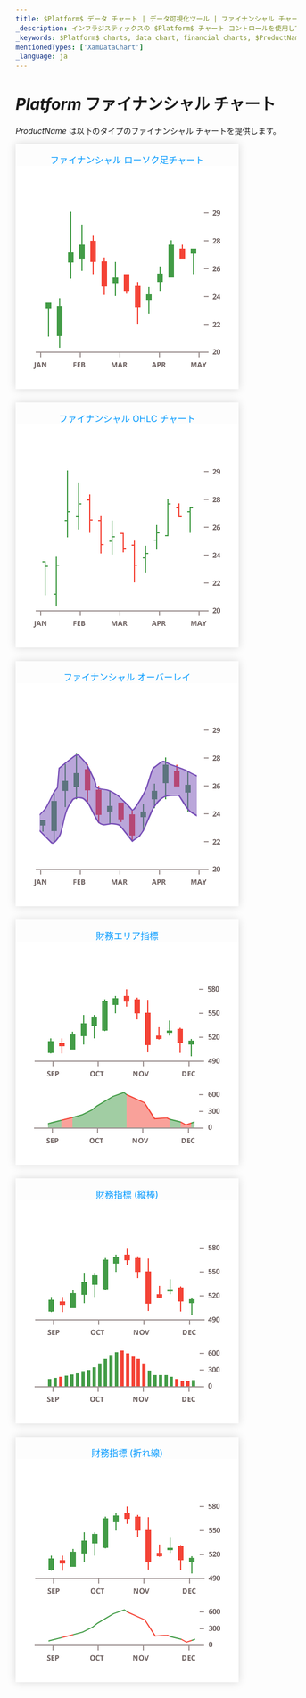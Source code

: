 ```yaml
---
title: $Platform$ データ チャート | データ可視化ツール | ファイナンシャル チャート | データ バインディング | インフラジスティックス
_description: インフラジスティックスの $Platform$ チャート コントロールを使用して、OHLC や ローソク足などのファイナンシャル チャートを作成します。$ProductName$ グラフ タイプについて説明します。
_keywords: $Platform$ charts, data chart, financial charts, $ProductName$, Infragistics, $Platform$ チャート, データ チャート, ファイナンシャル チャート, インフラジスティックス
mentionedTypes: ['XamDataChart']
_language: ja
---
```

# $Platform$ ファイナンシャル チャート

$ProductName$ は以下のタイプのファイナンシャル チャートを提供します。

<section class="feature__container">
    <style>
        .linkContent,
        .linkContent:hover {
            display: flex;
            flex-flow: column;
            align-items: center;
            box-shadow: none;
        }
        .link {
            display: inline-block;
            font-size: 1.0rem;
            color: #0099ff;
            cursor: pointer;
            padding-top: 1.0rem;
            margin-right: 1.0rem;
            margin-bottom: 1.5rem;
            box-shadow: 0 0 15px rgba(0,0,0,.15);
        }
        .link:hover {
            box-shadow: 0 0 15px rgba(0,0,0,.25);
        }
        .img {
            width: 250px;
            height: 250px;
            box-shadow: none;
        }
    </style>
    <body>
        <div class="link" href="data-chart-type-financial-candlestick-series.md">
            <div class="linkContent">
                <div>ファイナンシャル ローソク足チャート</div>
                <img class="responsive-img" src="../images/charts/data-chart-type-financial-candlestick-series.png">
            </div>
        </div>
        <div class="link" href="data-chart-type-financial-ohlc-series.md">
            <div class="linkContent">
                <div>ファイナンシャル OHLC チャート</div>
                <img class="responsive-img" src="../images/charts/data-chart-type-financial-ohlc-series.png">
            </div>
        </div>
        <div class="link" href="data-chart-type-financial-overlays.md">
            <div class="linkContent">
                <div>ファイナンシャル オーバーレイ</div>
                <img class="responsive-img" src="../images/charts/data-chart-type-financial-overlays.png">
            </div>
        </div>
        <div class="link" href="data-chart-type-financial-area-indicators.md">
            <div class="linkContent">
                <div>財務エリア指標</div>
                <img class="responsive-img" src="../images/charts/data-chart-type-financial-area-indicators.png">
            </div>
        </div>
        <div class="link" href="data-chart-type-financial-column-indicators.md">
            <div class="linkContent">
                <div>財務指標 (縦棒)</div>
                <img class="responsive-img" src="../images/charts/data-chart-type-financial-column-indicators.png">
            </div>
        </div>
        <div class="link" href="data-chart-type-financial-line-indicators.md">
            <div class="linkContent">
                <div>財務指標 (折れ線)</div>
                <img class="responsive-img" src="../images/charts/data-chart-type-financial-line-indicators.png">
            </div>
        </div>
    </body>
</section>

